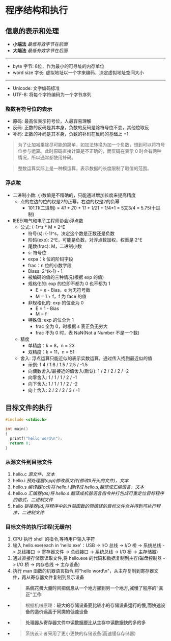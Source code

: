 # 程序结构和执行

## 信息的表示和处理

- **小端法** _最低有效字节在前面_
- **大端法** _最低有效字节在后面_
---
- byte 字节: 8位，作为最小的可寻址的内存单位
- word size 字长: 虚拟地址以一个字来编码，决定虚拟地址空间大小
---
- Unicode: 文字编码标准
- UTF-8: 将每个字符编码为一个字节序列

### 整数有符号位的表示 

- 原码: 最高位表示符号位，人最容易理解
- 反码: 正数的反码是其本身，负数的反码是除符号位不变，其他位取反
- 补码: 正数的补码是其本身，负数的补码在反码的基础上 +1 

> 为了让加减乘除尽可能的简单，如加法转换为加一个负数，想到可以将符号位参与运算。此时原码直接计算是不正确的，而反码在表示 0 时会有两种情况，所以通常都使用补码。

> 整数运算实际上是一种模运算，表示数据的长度限制了取值的范围。

### 浮点籹 

- 二进制小数: 小数值是不精确的，只能通过增加长度来提高精度
  - 点的左边的位的权是2的正幂，右边的权是2的负幂
    - 101.11(二进制) = 4*1 + 2*0 + 1*1 + 1/2*1 + 1/4*1 = 5又3/4 = 5.75(十进制)
- IEEE(电气和电子工程师协会)浮点数
  - 公式: (-1)^s * M * 2^E
    - 符号(s): (-1)^s，决定这个数是正数还是负数
    - 阶码(exp): 2^E，可能是负数，对浮点数加权，权重是 2^E
    - 尾数(frac): M，二进制小数
    - s: 符号位
    - expa：k 位的阶码字段
    - frac：n 位的小数字段
    - Biasa: 2^(k-1) - 1
    - 被编码的值的三种情况(根据 exp 的值)
    - 规格化的: exp 的位即不都为 0 也不都为 1
      - E = e - Bias，e 为无符号数
      - M = 1 + f，f 为 face 的值
    - 非规格化的: exp 的位全为 0
      - E = 1 - Bias
      - M = f
    - 特殊值: exp 的位全为 1
      - frac 全为 0，时根据 s 表正负无穷大
      - frac 不为 0 时，表 NaN(Not a Number 不是一个数)
  - 精度
    - 单精度：k = 8，n = 23
    - 双精度：k = 11，n = 51
  - 舍入: 浮点运算只能近似的表示实数运算，通过传入找到最近似的值
    - 示例: 1.4 / 1.6 / 1.5 / 2.5 / -1.5
    - 向偶数舍入/最接近的值舍入(默认): 1 / 2 / 2 / 2 / -2
    - 向零舍入: 1 / 1 / 1 / 2 / -1
    - 向下舍入: 1 / 1 / 1 / 2 / -2
    - 向上舍入: 2 / 2 / 2 / 3 / -1

## 目标文件的执行

```cpp
#include <stdio.h>

int main()
{
  printf("hello word\n");
  return 0;
}
```

### 从源文件到目标文件

1. hello.c _源文件，文本_
2. hello.i _预处理器(cpp)修改原文件(修改#开头的文件)，文本_
3. hello.s _编译器(ccl)将 hello.i 翻译成 hello.s,翻译成汇编语言，文本_
4. hello.o _汇编器(as)将 hello.s 翻译成机器语言指令并打包成可重定位目标程序的格式，二进制文件_
5. hello _链接器(ld)将程序中的外部函数的预编译的目标文件合并得到可执行程序，二进制文件_

### 目标文件的执行过程(无缓存)

1. CPU 执行 shell 的指令,等待用户输入字符
2. 输入 hello.exe(each in 'hello.exe'：USB -> I/O 总线 -> I/O 桥 -> 系统总线 -> 总线接口 -> 寄存器文件 -> 总线接口 -> 系统总线 -> I/O 桥 -> 主存储器)
3. 通过直接存储器读取文件,将 hello.exe 的代码和数据复制到主存(磁盘控制器 -> I/O 桥 -> 内存总线 -> 主存设备)
4. 执行 man 函数的机器语言指令,将"hello word\n"，从主存复制到寄存器文件，再从寄存器文件复制到显示设备

- > **系统花费大量时间把信息从一个地方挪到另一个地方,减慢了程序的"真正"工作**
- > 根据机械原理：**较大的存储设备要比较小的存储设备运行的慢,而快速设备的造价远高于同类的低速设备**
- > **处理器从寄存器文件中读数据要比从主存中读数据快的多的多**
- > 系统设计者采用了更小更快的存储设备(高速缓存存储器)
